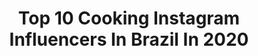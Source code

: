---
title: Top 10 Cooking Instagram Influencers In Brazil In 2020
description: >-
  Find top cooking Instagram influencers in Brazil in 2020. Most popular hashtags: #quarentena #ficaemcasa #beauty #fiqueemcasa.
platform: Instagram
profiles:
  - username: "gabymenotti"
    fullname: >-
      Marília Gabriela
    location: "Brazil"
    followers: 105248
    engagement: 239
    commentsToLikes: 0.292555
    avatar: "https://scontent-ams4-1.cdninstagram.com/v/t51.2885-19/s320x320/44915704_2259361687643905_8462832529592811520_n.jpg?_nc_ht=scontent-ams4-1.cdninstagram.com&_nc_ohc=JnnmgVcms0AAX_GUncn&oh=1fda73f378e5833bb91d97b761c5fbb1&oe=5EBAE0D8"
    verified: false
    hashtags: "#bomdia, #veraofit, #liveosmenotti, #fazerobemfazbem"
  - username: "matranchesi"
    fullname: >-
      Marcella Tranchesi
    location: "Brazil"
    followers: 484576
    engagement: 184
    commentsToLikes: 0.029972
    avatar: "https://scontent-ams4-1.cdninstagram.com/v/t51.2885-19/s320x320/89090275_314307882862213_3841681687440261120_n.jpg?_nc_ht=scontent-ams4-1.cdninstagram.com&_nc_ohc=-ox2q1PZvysAX-00eUA&oh=813d2ad0a8d004f13aacc447d751fc94&oe=5EB9582C"
    verified: true
    hashtags: "#fiqueemcasa, #dia7, #dia12, #soleahdecora"
  - username: "catvonseehausen"
    fullname: >-
      Catarina von Seehausen
    location: "Brazil"
    followers: 42485
    engagement: 145
    commentsToLikes: 0.075983
    avatar: "https://scontent-lhr8-1.cdninstagram.com/v/t51.2885-19/s320x320/91233586_145170566919488_7155653705432301568_n.jpg?_nc_ht=scontent-lhr8-1.cdninstagram.com&_nc_ohc=2z2K82PLZ1UAX-frtIR&oh=2b6dd08e996217f341a5a7e575a6886b&oe=5EBADE3C"
    verified: false
    hashtags: "#bahia, #publi, #publicidade, #bdaygirl"
  - username: "figosefunghis"
    fullname: >-
      Fabi Pinfildi
    location: "Brazil"
    followers: 25612
    engagement: 153
    commentsToLikes: 0.089834
    avatar: "https://scontent-lhr8-1.cdninstagram.com/v/t51.2885-19/s320x320/37883768_1655091887952393_8716292740301717504_n.jpg?_nc_ht=scontent-lhr8-1.cdninstagram.com&_nc_ohc=lwCXlPzkA24AX9BeME5&oh=843778f84f5d6d07278f9f1b171ffb52&oe=5EBB7A15"
    verified: false
    hashtags: "#baixascalorias, #decor, #biblioteca, #truekombucha"
  - username: "fernandacolomboreal"
    fullname: >-
      Fernanda Colombo 🇧🇷
    location: "Brazil"
    followers: 631578
    engagement: 197
    commentsToLikes: 0.017686
    avatar: "https://scontent-sjc3-1.cdninstagram.com/v/t51.2885-19/s320x320/53803913_444775539396790_3173126360885362688_n.jpg?_nc_ht=scontent-sjc3-1.cdninstagram.com&_nc_ohc=ZQ19VJx2O0sAX_yvhr2&oh=9ed0d9a1d6eeb92e30e0c07b977422c5&oe=5E9F30E9"
    verified: true
    hashtags: "#treino, #fitness, #catioro, #yoga"
  - username: "raf.ael_frasson"
    fullname: >-
      Rafael Frasson
    location: "Brazil"
    followers: 2332
    engagement: 1733
    commentsToLikes: 0.046535
    avatar: "https://scontent-ams4-1.cdninstagram.com/v/t51.2885-19/s320x320/60189750_2051223701848183_7809297743054110720_n.jpg?_nc_ht=scontent-ams4-1.cdninstagram.com&_nc_ohc=Kr5qQAc2IOgAX-PqwWE&oh=95b9a8e889b84f9fd9afe701af9e02e1&oe=5EB9A4F1"
    verified: false
    hashtags: "#saopauloofficial, #mgbelezas, #visitbrasil, #discovercalifornia"
  - username: "toshiakuta"
    fullname: >-
      Toshi Akuta
    location: "Brazil"
    followers: 5703
    engagement: 509
    commentsToLikes: 0.027237
    avatar: "https://scontent-ams4-1.cdninstagram.com/v/t51.2885-19/s320x320/12783959_821094188036453_2111909742_a.jpg?_nc_ht=scontent-ams4-1.cdninstagram.com&_nc_ohc=6SbkdlfDlS0AX88bpYX&oh=af3d7cdb3169ce911586000c792bce87&oe=5EA3B3E8"
    verified: false
    hashtags: ""
  - username: "felipepileggi"
    fullname: >-
      Felipe 🤘🏼
    location: "Brazil"
    followers: 212229
    engagement: 648
    commentsToLikes: 0.078412
    avatar: "https://scontent-lhr8-1.cdninstagram.com/v/t51.2885-19/s320x320/91984980_214603236622314_383851036948824064_n.jpg?_nc_ht=scontent-lhr8-1.cdninstagram.com&_nc_ohc=dJdHjiKOMAoAX-r8Zkk&oh=45d0d8b2cf936a8dd1c2d34c5b4c9ccc&oe=5EB993C6"
    verified: false
    hashtags: "#viral, #foryoupag, #cooking, #telaverde"
  - username: "about_minoo"
    fullname: >-
      ▽ 𝓶𝓲𝓷𝓸𝓸 🐋
    location: "Brazil"
    followers: 94977
    engagement: 853
    commentsToLikes: 0.050117
    avatar: "https://scontent-lga3-1.cdninstagram.com/v/t51.2885-19/s320x320/92320984_2909725729125876_134617791318720512_n.jpg?_nc_ht=scontent-lga3-1.cdninstagram.com&_nc_ohc=-X56gbhsgLkAX-cp4Id&oh=c637c851c7900171d235d7950a2b29cb&oe=5EBB9269"
    verified: false
    hashtags: "#voguemagazine, #flowers, #windday, #yellow"
  - username: "mickatv"
    fullname: >-
      Micka Sevalho
    location: "Brazil"
    followers: 50540
    engagement: 371
    commentsToLikes: 0.042914
    avatar: "https://scontent-amt2-1.cdninstagram.com/v/t51.2885-19/s320x320/90991292_897558544047856_1607233335472422912_n.jpg?_nc_ht=scontent-amt2-1.cdninstagram.com&_nc_ohc=HOGq5GR8AXQAX8eArv8&oh=2830c884b3d416ab5b42f624f47915e5&oe=5EB8F881"
    verified: false
    hashtags: "#fasion, #cozinhando, #styleoftheday, #2defevereiro"
---